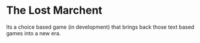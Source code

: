 # The Lost Marchent
Its a choice based game (in development) that brings back those text based games into a new era.
